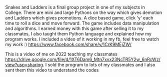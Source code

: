 Snakes and Ladders is a final group project in one of my subjects in College. There are mini and large Pythons on the way which gives demotion and Ladders which gives promotions. A dice based game, click 'y' each time to roll a dice and move forward. The game includes
data manipulation and algorithms. I earned money with this game after selling it to my classmates, I also taught them Python language and explained how my program works.
I included a video of it working in my fb, feel free to watch my work :) https://www.facebook.com/share/v/1CrK9MEjZW/

This is a video of me on 2022 teaching my classmates https://drive.google.com/file/d/1XT6Dam6_Mtn7xvx23NcTR5Y2w_6nRcWz/view?usp=sharing. I sold the program to lots of my classmates and I also sent them this video to understand the codes
